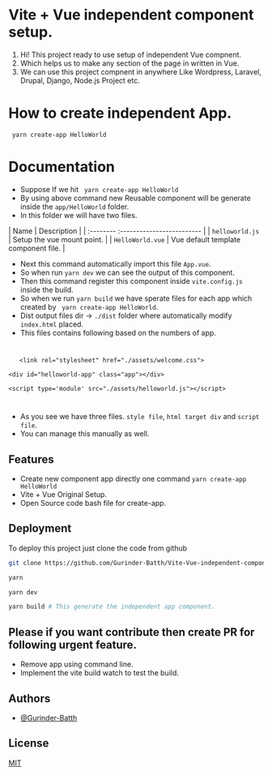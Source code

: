 
# Vite + Vue independent component setup.

1. Hi! This project ready to use setup of independent Vue compnent. 
2. Which helps us to make any section of the page in written in Vue.
3. We can use this project compnent in anywhere Like Wordpress, Laravel, Drupal, Django, Node.js Project etc.

# How to create independent App.

`  yarn create-app HelloWorld `    
#
# Documentation 
- Suppose If we hit `  yarn create-app HelloWorld ` 
- By using above command new Reusable component will be generate inside the `app/HelloWorld` folder.
- In this folder we will have two files. 

| Name      | Description                |
| :--------  :------------------------- |
| `helloworld.js` | Setup the vue mount point. |
| `HelloWorld.vue` | Vue default template component file. |

- Next this command automatically import this file `App.vue`.
- So when run `yarn dev` we can see the output of this component.
- Then this command register this component inside `vite.config.js` inside the build.
- So when we run `yarn build` we have sperate files for each app which created by `  yarn create-app HelloWorld `.
- Dist output files dir -> `./dist` folder where automatically modify `index.html` placed.
- This files contains following based on the numbers of app.
#
`    <link rel="stylesheet" href="./assets/welcome.css"> `

`<div id="helloworld-app" class="app"></div>`

` <script type='module' src="./assets/helloworld.js"></script> `

#

 - As you see we have three files. `style file`, `html target div` and `script file`.
- You can manage this manually as well.


## Features

- Create new component app directly one command `yarn create-app HelloWorld`
- Vite + Vue Original Setup.
- Open Source code bash file for create-app.

## Deployment

To deploy this project just clone the code from github

```bash
git clone https://github.com/Gurinder-Batth/Vite-Vue-independent-component-setup-.git
```
```bash
yarn
```

```bash
yarn dev 
```


```bash
yarn build # This generate the independent app component. 
```

## Please if you want contribute then create PR for following urgent feature.

- Remove app using command line.
- Implement the vite build watch to test the build.


## Authors

- [@Gurinder-Batth](https://github.com/Gurinder-Batth/)


## License

[MIT](https://raw.githubusercontent.com/Gurinder-Batth/push-notification-alert-web/main/LICENSE)


